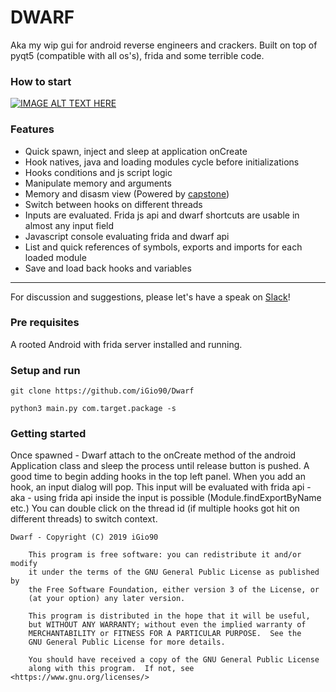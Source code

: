 # DWARF

Aka my wip gui for android reverse engineers and crackers.
Built on top of pyqt5 (compatible with all os's), frida and some terrible code. 

### How to start
[![IMAGE ALT TEXT HERE](https://img.youtube.com/vi/Bl7Aoe3UxgM/0.jpg)](https://www.youtube.com/watch?v=Bl7Aoe3UxgM)

### Features

* Quick spawn, inject and sleep at application onCreate
* Hook natives, java and loading modules cycle before initializations
* Hooks conditions and js script logic
* Manipulate memory and arguments
* Memory and disasm view (Powered by [capstone](https://github.com/aquynh/capstone))
* Switch between hooks on different threads
* Inputs are evaluated. Frida js api and dwarf shortcuts are usable in almost any input field
* Javascript console evaluating frida and dwarf api
* List and quick references of symbols, exports and imports for each loaded module
* Save and load back hooks and variables

---
For discussion and suggestions, please let's have a speak on [Slack](https://join.slack.com/t/resecret/shared_invite/enQtMzc1NTg4MzE3NjA1LTlkNzYxNTIwYTc2ZTYyOWY1MTQ1NzBiN2ZhYjQwYmY0ZmRhODQ0NDE3NmRmZjFiMmE1MDYwNWJlNDVjZDcwNGE)!

### Pre requisites
A rooted Android with frida server installed and running.

### Setup and run

```
git clone https://github.com/iGio90/Dwarf

python3 main.py com.target.package -s
```

### Getting started

Once spawned - Dwarf attach to the onCreate method of the android Application class and sleep the process until release button is pushed.
A good time to begin adding hooks in the top left panel.
When you add an hook, an input dialog will pop. This input will be evaluated with frida api - aka - using frida api inside the input is possible (Module.findExportByName etc.)
You can double click on the thread id (if multiple hooks got hit on different threads) to switch context.


```
Dwarf - Copyright (C) 2019 iGio90

    This program is free software: you can redistribute it and/or modify
    it under the terms of the GNU General Public License as published by
    the Free Software Foundation, either version 3 of the License, or
    (at your option) any later version.

    This program is distributed in the hope that it will be useful,
    but WITHOUT ANY WARRANTY; without even the implied warranty of
    MERCHANTABILITY or FITNESS FOR A PARTICULAR PURPOSE.  See the
    GNU General Public License for more details.

    You should have received a copy of the GNU General Public License
    along with this program.  If not, see <https://www.gnu.org/licenses/>
```